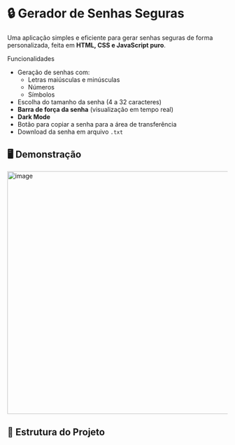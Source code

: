 # 🔒 Gerador de Senhas Seguras
Uma aplicação simples e eficiente para gerar senhas seguras de forma personalizada, feita em **HTML, CSS e JavaScript puro**.

 Funcionalidades
- Geração de senhas com:
  - Letras maiúsculas e minúsculas
  - Números
  - Símbolos
- Escolha do tamanho da senha (4 a 32 caracteres)
- **Barra de força da senha** (visualização em tempo real)
- **Dark Mode**
- Botão para copiar a senha para a área de transferência
- Download da senha em arquivo `.txt`

## 🖥️ Demonstração

<img width="1312" height="555" alt="image" src="https://github.com/user-attachments/assets/8d8c6caa-85d6-4b05-86c6-3042ba1a7ac3" />

## 📂 Estrutura do Projeto

